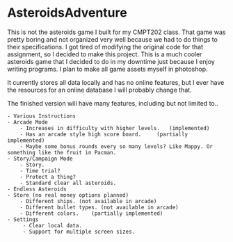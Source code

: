 # AsteroidsAdventure
This is not the asteroids game I built for my CMPT202 class. That game was pretty boring and not organized very well because we had to do things to their specifications. I got tired of modifying the original code for that assignment, so I decided to make this project. This is a much cooler asteroids game that I decided to do in my downtime just because I enjoy writing programs. I plan to make all game assets myself in photoshop.

It currently stores all data locally and has no online features, but I ever have the resources for an online database I will probably change that.

The finished version will have many features, including but not limited to..

    - Various Instructions
    - Arcade Mode
        - Increases in difficulty with higher levels.   (implemented)
        - Has an arcade style high score board.     (partially implemented)
        - Maybe some bonus rounds every so many levels? Like Mappy. Or something like the fruit in Pacman. 
    - Story/Campaign Mode
        - Story. 
        - Time trial?
        - Protect a thing? 
        - Standard clear all asteroids.
    - Endless Asteroids
    - Store (no real money options planned)
        - Different ships. (not available in arcade)
        - Different bullet types. (not available in arcade)
        - Different colors.    (partially implemented)
    - Settings
         - Clear local data.
         - Support for multiple screen sizes.
